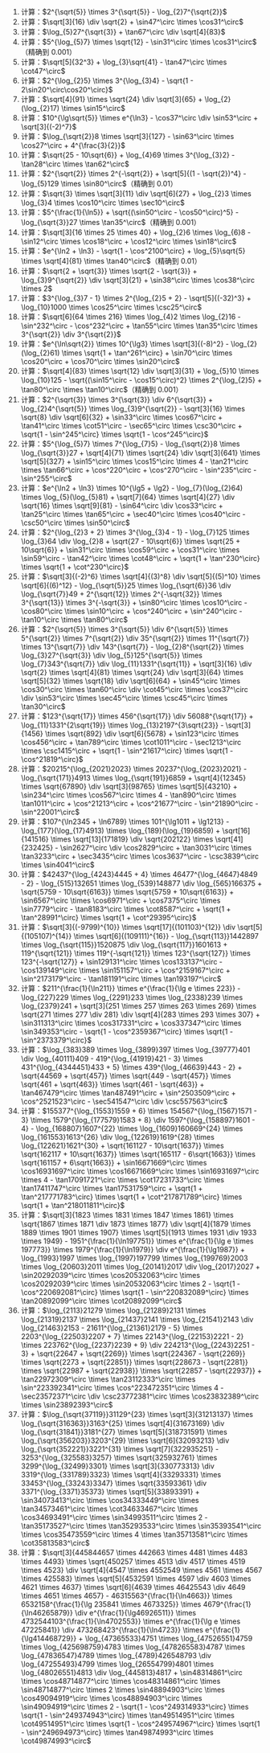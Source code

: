 1. 计算：$2^{\sqrt{5}} \times 3^{\sqrt{5}} - \log_{2}7^{\sqrt{2}}$
2. 计算：$\sqrt[3]{16} \div \sqrt{2} + \sin47^\circ \times \cos31^\circ$
3. 计算：$\log_{5}27^{\sqrt{3}} + \tan67^\circ \div \sqrt[4]{83}$
4. 计算：$5^{\log_{5}7} \times \sqrt{12} - \sin31^\circ \times \cos31^\circ$（精确到 0.001）
5. 计算：$\sqrt[5]{32^3} + \log_{3}\sqrt{41} - \tan47^\circ \times \cot47^\circ$
6. 计算：$2^{\log_{2}5} \times 3^{\log_{3}4} - \sqrt{1 - 2\sin20^\circ\cos20^\circ}$
7. 计算：$\sqrt[4]{91} \times \sqrt{24} \div \sqrt[3]{65} + \log_{2}(\log_{2}17) \times \sin15^\circ$
8. 计算：$10^{\lg\sqrt{5}} \times e^{\ln3} - \cos37^\circ \div \sin53^\circ + \sqrt[3]{(-2)^7}$
9. 计算：$\log_{\sqrt{2}}8 \times \sqrt[3]{127} - \sin63^\circ \times \cos27^\circ + 4^{\frac{3}{2}}$
10. 计算：$\sqrt{25 - 10\sqrt{6}} + \log_{4}69 \times 3^{\log_{3}2} - \tan28^\circ \times \tan62^\circ$
11. 计算：$2^{\sqrt{2}} \times 2^{-\sqrt{2}} + \sqrt[5]{(1 - \sqrt{2})^4} - \log_{5}129 \times \sin80^\circ$（精确到 0.01）
12. 计算：$\sqrt{3} \times \sqrt[3]{11} \div \sqrt[6]{27} + \log_{2}3 \times \log_{3}4 \times \cos10^\circ \times \sec10^\circ$
13. 计算：$5^{\frac{1}{\ln5}} + \sqrt{(\sin50^\circ - \cos50^\circ)^5} - \log_{\sqrt{3}}27 \times \tan35^\circ$（精确到 0.001）
14. 计算：$\sqrt[3]{16 \times 25 \times 40} + \log_{2}6 \times \log_{6}8 - \sin12^\circ \times \cos18^\circ + \cos12^\circ \times \sin18^\circ$
15. 计算：$e^{\ln2 + \ln3} - \sqrt{1 - \cos^2100^\circ} + \log_{5}\sqrt{5} \times \sqrt[4]{81} \times \tan40^\circ$（精确到 0.01）
16. 计算：$\sqrt{2 + \sqrt{3}} \times \sqrt{2 - \sqrt{3}} + \log_{3}9^{\sqrt{2}} \div \sqrt[3]{21} + \sin38^\circ \times \cos38^\circ \times 2$
17. 计算：$3^{\log_{3}7 - 1} \times 2^{\log_{2}5 + 2} - \sqrt[5]{(-32)^3} + \log_{10}1000 \times \cos25^\circ \times \csc25^\circ$
18. 计算：$\sqrt[6]{64 \times 216} \times \log_{4}2 \times \log_{2}16 - \sin^232^\circ - \cos^232^\circ + \tan55^\circ \times \tan35^\circ \times 3^{\sqrt{2}} \div 3^{\sqrt{2}}$
19. 计算：$e^{\ln\sqrt{2}} \times 10^{\lg3} \times \sqrt[3]{(-8)^2} - \log_{2}(\log_{2}61) \times \sqrt{1 + \tan^261^\circ} + \sin70^\circ \times \cos20^\circ + \cos70^\circ \times \sin20^\circ$
20. 计算：$\sqrt[4]{83} \times \sqrt{12} \div \sqrt[3]{31} + \log_{5}10 \times \log_{10}125 - \sqrt{(\sin15^\circ - \cos15^\circ)^2} \times 2^{\log_{2}5} + \tan80^\circ \times \tan10^\circ$（精确到 0.001）
21. 计算：$2^{\sqrt{3}} \times 3^{\sqrt{3}} \div 6^{\sqrt{3}} + \log_{2}4^{\sqrt{5}} \times \log_{3}9^{\sqrt{2}} - \sqrt[3]{16} \times \sqrt{8} \div \sqrt[6]{32} + \sin33^\circ \times \cos67^\circ + \tan41^\circ \times \cot51^\circ - \sec65^\circ \times \csc30^\circ + \sqrt{1 - \sin^245^\circ} \times \sqrt{1 - \cos^245^\circ}$
22. 计算：$5^{\log_{5}7} \times 7^{\log_{7}5} - \log_{\sqrt{2}}8 \times \log_{\sqrt{3}}27 + \sqrt[4]{71} \times \sqrt{24} \div \sqrt[3]{641} \times \sqrt[5]{327} + \sin15^\circ \times \cos15^\circ \times 4 - \tan21^\circ \times \tan66^\circ + \cos^220^\circ + \cos^270^\circ - \sin^235^\circ - \sin^255^\circ$
23. 计算：$e^{\ln2 + \ln3} \times 10^{\lg5 + \lg2} - \log_{7}(\log_{2}64) \times \log_{5}(\log_{5}81) + \sqrt[7]{64} \times \sqrt[4]{27} \div \sqrt{16} \times \sqrt[9]{81} - \sin64^\circ \div \cos33^\circ + \tan25^\circ \times \tan65^\circ + \sec40^\circ \times \cos40^\circ - \csc50^\circ \times \sin50^\circ$
24. 计算：$2^{\log_{2}3 + 2} \times 3^{\log_{3}4 - 1} - \log_{7}125 \times \log_{3}64 \div \log_{2}8 + \sqrt{27 - 10\sqrt{6}} \times \sqrt{25 + 10\sqrt{6}} + \sin31^\circ \times \cos59^\circ + \cos31^\circ \times \sin59^\circ - \tan42^\circ \times \cot48^\circ + \sqrt{1 + \tan^230^\circ} \times \sqrt{1 + \cot^230^\circ}$
25. 计算：$\sqrt[3]{(-2)^6} \times \sqrt[4]{(3)^8} \div \sqrt[5]{(5)^10} \times \sqrt[6]{(6)^12} - \log_{\sqrt{5}}25 \times \log_{\sqrt{6}}36 \div \log_{\sqrt{7}}49 + 2^{\sqrt{12}} \times 2^{-\sqrt{32}} \times 3^{\sqrt{13}} \times 3^{-\sqrt{3}} + \sin80^\circ \times \cos10^\circ - \cos80^\circ \times \sin10^\circ + \cos^240^\circ + \sin^240^\circ - \tan10^\circ \times \tan80^\circ$
26. 计算：$2^{\sqrt{5}} \times 3^{\sqrt{5}} \div 6^{\sqrt{5}} \times 5^{\sqrt{2}} \times 7^{\sqrt{2}} \div 35^{\sqrt{2}} \times 11^{\sqrt{7}} \times 13^{\sqrt{7}} \div 143^{\sqrt{7}} - \log_{2}8^{\sqrt{2}} \times \log_{3}27^{\sqrt{3}} \div \log_{5}125^{\sqrt{5}} \times \log_{7}343^{\sqrt{7}} \div \log_{11}1331^{\sqrt{11}} + \sqrt[3]{16} \div \sqrt{2} \times \sqrt[4]{81} \times \sqrt{24} \div \sqrt[3]{64} \times \sqrt[5]{32} \times \sqrt{18} \div \sqrt[6]{64} + \sin45^\circ \times \cos30^\circ \times \tan60^\circ \div \cot45^\circ \times \cos37^\circ \div \sin53^\circ \times \sec45^\circ \times \csc45^\circ \times \tan30^\circ$
27. 计算：$123^{\sqrt{17}} \times 456^{\sqrt{17}} \div 56088^{\sqrt{17}} + \log_{11}1331^{2\sqrt{19}} \times \log_{13}2197^{3\sqrt{23}} - \sqrt[3]{1456} \times \sqrt{892} \div \sqrt[6]{5678} + \sin123^\circ \times \cos456^\circ + \tan789^\circ \times \cot1011^\circ - \sec1213^\circ \times \csc1415^\circ + \sqrt{1 - \sin^21617^\circ} \times \sqrt{1 - \cos^21819^\circ}$
28. 计算：$20215^{\log_{2021}2023} \times 20237^{\log_{2023}2021} - \log_{\sqrt{171}}4913 \times \log_{\sqrt{191}}6859 + \sqrt[4]{12345} \times \sqrt{67890} \div \sqrt[3]{98765} \times \sqrt[5]{43210} + \sin234^\circ \times \cos567^\circ \times 4 - \tan890^\circ \times \tan1011^\circ + \cos^21213^\circ + \cos^21677^\circ - \sin^21890^\circ - \sin^22001^\circ$
29. 计算：$107^{\ln2345 + \ln6789} \times 101^{\lg1011 + \lg1213} - \log_{177}(\log_{17}4913) \times \log_{189}(\log_{19}6859) + \sqrt[16]{141516} \times \sqrt[13]{171819} \div \sqrt{202122} \times \sqrt[41]{232425} - \sin2627^\circ \div \cos2829^\circ + \tan3031^\circ \times \tan3233^\circ + \sec3435^\circ \times \cos3637^\circ - \csc3839^\circ \times \sin4041^\circ$
30. 计算：$42437^{\log_{4243}4445 + 4} \times 46477^{\log_{4647}4849 - 2} - \log_{515}132651 \times \log_{539}148877 \div \log_{565}166375 + \sqrt{5759 - 10\sqrt{6163}} \times \sqrt{5759 + 10\sqrt{6163}} + \sin6567^\circ \times \cos6971^\circ + \cos7375^\circ \times \sin7779^\circ - \tan8183^\circ \times \cot8587^\circ + \sqrt{1 + \tan^28991^\circ} \times \sqrt{1 + \cot^29395^\circ}$
31. 计算：$\sqrt[3]{(-9799)^{10}} \times \sqrt[17]{(101103)^{12}} \div \sqrt[5]{(105107)^{14}} \times \sqrt[6]{(109111)^{16}} - \log_{\sqrt{113}}1442897 \times \log_{\sqrt{115}}1520875 \div \log_{\sqrt{117}}1601613 + 119^{\sqrt{121}} \times 119^{-\sqrt{121}} \times 123^{\sqrt{127}} \times 123^{-\sqrt{127}} + \sin129131^\circ \times \cos133137^\circ - \cos139149^\circ \times \sin151157^\circ + \cos^2159167^\circ + \sin^2173179^\circ - \tan181191^\circ \times \tan193197^\circ$
32. 计算：$211^{\frac{1}{\ln211}} \times e^{\frac{1}{\lg e \times 223}} - \log_{227}229 \times \log_{2291}233 \times \log_{2338}239 \times \log_{2379}241 + \sqrt[3]{251 \times 257 \times 263 \times 269} \times \sqrt{271 \times 277 \div 281} \div \sqrt[4]{283 \times 293 \times 307} + \sin311313^\circ \times \cos317331^\circ + \cos337347^\circ \times \sin349353^\circ - \sqrt{1 - \cos^2359367^\circ} \times \sqrt{1 - \sin^2373379^\circ}$
33. 计算：$\log_{383}389 \times \log_{3899}397 \times \log_{39777}401 \div \log_{40111}409 - 419^{\log_{41919}421 - 3} \times 431^{\log_{4344451}433 + 5} \times 439^{\log_{46639}443 - 2} + \sqrt{44569 + \sqrt{457}} \times \sqrt{449 - \sqrt{457}} \times \sqrt{461 + \sqrt{463}} \times \sqrt{461 - \sqrt{463}} + \tan467479^\circ \times \tan487491^\circ + \sin^2503509^\circ + \cos^2521523^\circ - \sec541547^\circ \div \csc557563^\circ$
34. 计算：$155377^{\log_{1553}1559 + 6} \times 154567^{\log_{1567}1571 - 3} \times 1579^{\log_{177579}1583 + 8} \div 1597^{\log_{158897}1601 - 4} - \log_{168807}1607^{22} \times \log_{1609}160669^{24} \times \log_{161553}1613^{26} \div \log_{122619}1619^{28} \times \log_{122621}1621^{30} + \sqrt{161127 - 10\sqrt{1637}} \times \sqrt{162117 + 10\sqrt{1637}} \times \sqrt{165117 - 6\sqrt{1663}} \times \sqrt{161157 + 6\sqrt{1663}} + \sin16671669^\circ \times \cos16931697^\circ \times \cos16671669^\circ \times \sin16931697^\circ \times 4 - \tan17091721^\circ \times \cot17231733^\circ \times \tan17411747^\circ \times \tan17531759^\circ + \sqrt{1 + \tan^217771783^\circ} \times \sqrt{1 + \cot^217871789^\circ} \times \sqrt{1 + \tan^218011811^\circ}$
35. 计算：$\sqrt[3]{1823 \times 1831 \times 1847 \times 1861} \times \sqrt{1867 \times 1871 \div 1873 \times 1877} \div \sqrt[4]{1879 \times 1889 \times 1901 \times 1907} \times \sqrt[5]{1913 \times 1931 \div 1933 \times 1949} - 1951^{\frac{1}{\ln197751}} \times e^{\frac{1}{\lg e \times 197773}} \times 1979^{\frac{1}{\ln1979}} \div e^{\frac{1}{\lg1987}} + \log_{1993}1997 \times \log_{1997}197799 \times \log_{199769}2003 \times \log_{20603}2011 \times \log_{20141}2017 \div \log_{2017}2027 + \sin20292039^\circ \times \cos20532063^\circ \times \cos20292039^\circ \times \sin20532063^\circ \times 2 - \sqrt{1 - \cos^220692081^\circ} \times \sqrt{1 - \sin^220832089^\circ} \times \tan20892099^\circ \times \cot20892099^\circ$
36. 计算：$\log_{2113}21279 \times \log_{21289}2131 \times \log_{21319}2137 \times \log_{21437}2141 \times \log_{21541}2143 \div \log_{21463}2153 - 21611^{\log_{21361}2179 - 5} \times 2203^{\log_{22503}2207 + 7} \times 22143^{\log_{22153}2221 - 2} \times 223762^{\log_{2237}2239 + 9} \div 224213^{\log_{2243}2251 - 3} + \sqrt{22647 + \sqrt{2269}} \times \sqrt{224367 - \sqrt{2269}} \times \sqrt{2273 + \sqrt{22851}} \times \sqrt{228673 - \sqrt{2281}} \times \sqrt{22987 + \sqrt{22938}} \times \sqrt{22857 - \sqrt{22937}} + \tan22972309^\circ \times \tan23112333^\circ \times \sin^223392341^\circ \times \cos^223472351^\circ \times 4 - \sec23572371^\circ \div \csc23772381^\circ \times \cos23832389^\circ \times \sin23892393^\circ$
37. 计算：$\log_{\sqrt{37119}}31129^{23} \times \sqrt[3]{31213137} \times \log_{\sqrt{316363}}3163^{25} \times \sqrt[4]{31673169} \div \log_{\sqrt{31841}}3181^{27} \times \sqrt[5]{318731591} \times \log_{\sqrt{356203}}3203^{29} \times \sqrt[6]{32093213} \div \log_{\sqrt{352221}}3221^{31} \times \sqrt[7]{322935251} - 3253^{\log_{325583}3257} \times \sqrt{325932761} \times 3299^{\log_{32499}3301} \times \sqrt[3]{330773313} \div 3319^{\log_{331789}3323} \times \sqrt[4]{33293331} \times 33453^{\log_{33243}3347} \times \sqrt{33593361} \div 3371^{\log_{3371}35373} \times \sqrt[5]{33893391} + \sin34073413^\circ \times \cos34333449^\circ \times \tan34573461^\circ \times \cot34633467^\circ \times \cos34693491^\circ \times \sin34993511^\circ \times 2 - \tan35173527^\circ \times \tan35293533^\circ \times \sin35393541^\circ \times \cos35473559^\circ \times 4 \times \tan35713581^\circ \times \cot35813583^\circ$
57. 计算：$\sqrt[3]{445844657 \times 442663 \times 4481 \times 4483 \times 4493} \times \sqrt{450257 \times 4513 \div 4517 \times 4519 \times 4523} \div \sqrt[4]{4547 \times 4552549 \times 4561 \times 4567 \times 425583} \times \sqrt[5]{4532591 \times 4597 \div 4603 \times 4621 \times 4637} \times \sqrt[6]{4639 \times 46425543 \div 4649 \times 4651 \times 4657} - 46315563^{\frac{1}{\ln4663}} \times 6532158^{\frac{1}{\lg 235841 \times 4673325}} \times 4679^{\frac{1}{\ln46265879}} \div e^{\frac{1}{\lg46926511}} \times 4732544103^{\frac{1}{\ln4702553}} \times e^{\frac{1}{\lg e \times 47225841}} \div 473268423^{\frac{1}{\ln4723}} \times e^{\frac{1}{\lg414468729}} + \log_{47365533}4751 \times \log_{47526551}4759 \times \log_{425698759}4783 \times \log_{478265583}4787 \times \log_{47836547}4789 \times \log_{4789}426548793 \div \log_{47255493}4799 \times \log_{26554799}4801 \times \log_{48026551}4813 \div \log_{445813}4817 + \sin48314861^\circ \times \cos48714877^\circ \times \cos48314861^\circ \times \sin48714877^\circ \times 2 \times \sin48894903^\circ \times \cos49094919^\circ \times \cos48894903^\circ \times \sin49094919^\circ \times 2 - \sqrt{1 - \cos^249314933^\circ} \times \sqrt{1 - \sin^249374943^\circ} \times \tan49514951^\circ \times \cot49514951^\circ \times \sqrt{1 - \cos^249574967^\circ} \times \sqrt{1 - \sin^249694973^\circ} \times \tan49874993^\circ \times \cot49874993^\circ$
